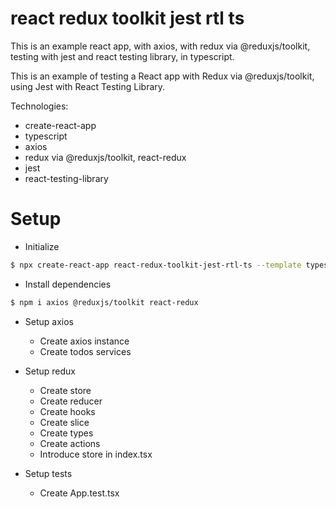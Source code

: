 # react redux toolkit jest rtl ts

This is an example react app, with axios, with redux via @reduxjs/toolkit, testing with jest and react testing library, in typescript.


This is an example of testing a React app with Redux via @reduxjs/toolkit, using Jest with React Testing Library.

Technologies:
- create-react-app
- typescript
- axios
- redux via @reduxjs/toolkit, react-redux
- jest
- react-testing-library

# Setup

- Initialize
```bash
$ npx create-react-app react-redux-toolkit-jest-rtl-ts --template typescript
```

- Install dependencies
```bash
$ npm i axios @reduxjs/toolkit react-redux
```
- Setup axios
  - Create axios instance
  - Create todos services

- Setup redux
  - Create store 
  - Create reducer 
  - Create hooks 
  - Create slice 
  - Create types 
  - Create actions 
  - Introduce store in index.tsx

- Setup tests
  - Create App.test.tsx
